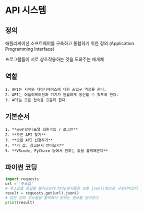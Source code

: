 # API 시스템

## 정의 

애플리케이션 소프트웨어를 구축하고 통합하기 위한 정의 (Application Programming Interface) 

프로그램들이 서로 상호작용하는 것을 도와주는 매개체

## 역할

	1. API는 서버와 데이터베이스에 대한 출입구 역할을 한다.
 	2. API는 어플리케이션과 기기가 원활하게 통신할 수 있도록 한다.
 	3. API는 모든 접속을 표준화 한다.

## 기본순서

	1. **공공데이터포털 회원가입 / 로그인**
 	2. **오픈 API 찾기**
 	3. **오픈 API 신청하기**
 	4. **키 값, 참고문서 얻어오기**
 	5. **VScode, PyCharm 등에서 원하는 값을 출력해본다**

## 파이썬 코딩

```python
import requests
url = '주소값'
# 주소값을 응답을 불러오는데 http문서들은 보통 json()형으로 구성되어있다 
result = requests.get(url).json()
# 많은 양의 주소들을 출력해서 원하는 정보를 담아온다
print(result)

```

